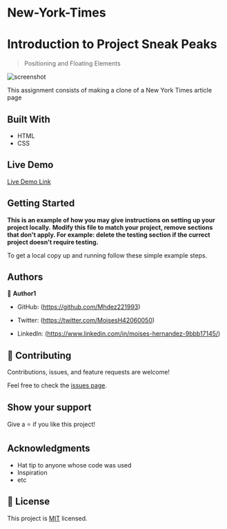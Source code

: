 # New-York-Times

# Introduction to Project Sneak Peaks

> Positioning and Floating Elements

![screenshot](./app_screenshot.png)

This assignment consists of making a clone of a New York Times article page

## Built With

- HTML
- CSS

## Live Demo

[Live Demo Link](https://livedemo.com)


## Getting Started

**This is an example of how you may give instructions on setting up your project locally.**
**Modify this file to match your project, remove sections that don't apply. For example: delete the testing section if the currect project doesn't require testing.**


To get a local copy up and running follow these simple example steps.

## Authors

👤 **Author1**

- GitHub: (https://github.com/Mhdez221993)

- Twitter: (https://twitter.com/MoisesH42060050)

- LinkedIn:  (https://www.linkedin.com/in/moises-hernandez-9bbb17145/)

## 🤝 Contributing

Contributions, issues, and feature requests are welcome!

Feel free to check the [issues page](issues/).

## Show your support

Give a ⭐️ if you like this project!

## Acknowledgments

- Hat tip to anyone whose code was used
- Inspiration
- etc

## 📝 License

This project is [MIT](lic.url) licensed.
